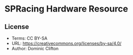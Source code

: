 # SPRacing Hardware Resource

## License

* Terms: CC BY-SA
* URL: https://creativecommons.org/licenses/by-sa/4.0/
* Author: Dominic Clifton


